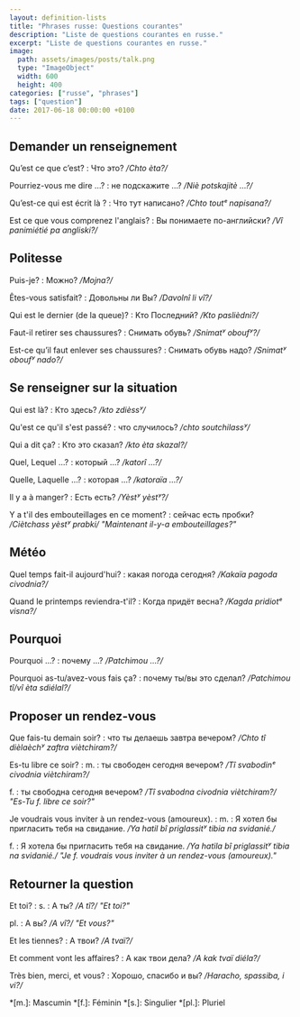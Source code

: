 ```yaml
---
layout: definition-lists
title: "Phrases russe: Questions courantes"
description: "Liste de questions courantes en russe."
excerpt: "Liste de questions courantes en russe."
image:
  path: assets/images/posts/talk.png
  type: "ImageObject"
  width: 600
  height: 400
categories: ["russe", "phrases"]
tags: ["question"]
date: 2017-06-18 00:00:00 +0100
---
```


## Demander un renseignement

Qu’est ce que c’est?
: Что это?
*/Chto èta?/*

Pourriez-vous me dire …?
: не подскажите …?
*/Niè potskajitè …?/*

Qu’est-ce qui est écrit là ?
: Что тут написано?
*/Chto toutᵉ napisana?/*

Est ce que vous comprenez l'anglais?
: Вы понимаете по-английски?
*/Vî panimiétié pa angliski?/*


## Politesse

Puis-je?
: Можно?
*/Mojna?/*

Êtes-vous satisfait?
: Довольны ли Вы?
*/Davolnî li vî?/*

Qui est le dernier (de la queue)?
: Kто Последний?
*/Kto paslièdni?/*

Faut-il retirer ses chaussures?
: Снимать обувь?
*/Snimatʸ oboufʸ?/*

Est-ce qu’il faut enlever ses chaussures?
: Снимать обувь надо?
*/Snimatʸ oboufʸ nado?/*


## Se renseigner sur la situation

Qui est là?
: Кто здесь?
*/kto zdièssʸ/*

Qu'est ce qu'il s'est passé?
: что случилось?
*/chto soutchilassʸ/*

Qui a dit ça?
: Кто это сказал?
*/kto èta skazal?/*

Quel, Lequel …?
: который …?
*/katorî …?/*

Quelle, Laquelle …?
: которая …?
*/katoraïa …?/*

Il y a à manger?
: Есть есть?
*/Yèstʸ yèstʸ?/*

Y a t'il des embouteillages en ce moment?
: сейчас есть пробки?
*/Ciètchass yèstʸ prabki/ "Maintenant il-y-a embouteillages?"*


## Météo

Quel temps fait-il aujourd'hui?
: какая погода сегодня?
*/Kakaïa pagoda civodnia?/*

Quand le printemps reviendra-t'il?
: Когда придёт весна?
*/Kagda pridiotᵉ visna?/*


## Pourquoi

Pourquoi …?
: почему …?
*/Patchimou …?/*

Pourquoi as-tu/avez-vous fais ça?
: почему ты/вы это сделал?
*/Patchimou tî/vî èta sdiélal?/*


## Proposer un rendez-vous

Que fais-tu demain soir?
: что ты делаешь завтра вечером?
*/Chto tî dièlaèchʸ zaftra viètchiram?/*

Es-tu libre ce soir?
: m.
  : ты свободен сегодня вечером?
  */Tî svabodinᵉ civodnia viètchiram?/*

  f.
  : ты свободна сегодня вечером?
  */Tî svabodna civodnia viètchiram?/ "Es-Tu f. libre ce soir?"*

Je voudrais vous inviter à un rendez-vous (amoureux).
: m.
  : Я хотел бы пригласить тебя на свидание.
  */Ya hatil bî priglassitʸ tibia na svidanié./*

  f.
  : Я хотелa бы пригласить тебя на свидание.
  */Ya hatila bî priglassitʸ tibia na svidanié./ "Je f. voudrais vous inviter à un rendez-vous (amoureux)."*


## Retourner la question

Et toi?
: s.
  : А ты?
  */A tî?/ "Et toi?"*

  pl.
  : А вы?
  */A vî?/ "Et vous?"*

Et les tiennes?
: А твои?
*/A tvaï?/*

Et comment vont les affaires?
: А как твои дела?
*/A kak tvaï diéla?/*

Très bien, merci, et vous?
: Хорошо, спасибо и вы?
*/Haracho, spassiba, i vi?/*



*[m.]: Mascumin
*[f.]: Féminin
*[s.]: Singulier
*[pl.]: Pluriel
